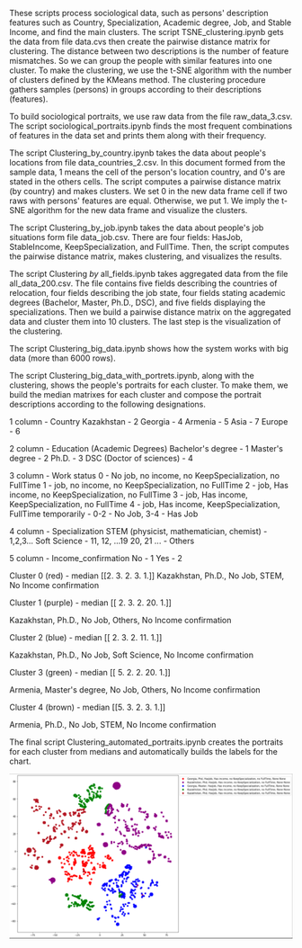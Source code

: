 These scripts process sociological data, such as persons' description features such as Country, Specialization, Academic degree, Job, and Stable Income, and find the main clusters. The script TSNE_clustering.ipynb gets the data from file data.cvs then create the pairwise distance matrix for clustering. The distance between two descriptions is the number of feature mismatches. So we can group the people with similar features into one cluster. To make the clustering, we use the t-SNE algorithm with the number of clusters defined by the KMeans method. The clustering procedure gathers samples (persons) in groups according to their descriptions (features).

To build sociological portraits, we use raw data from the file raw_data_3.csv. The script sociological_portraits.ipynb finds the most frequent combinations of features in the data set and prints them along with their frequency.

The script Clustering_by_country.ipynb takes the data about people's locations from file data_countries_2.csv. In this document formed from the sample data, 1 means the cell of the person's location country, and 0's are stated in the others cells. The script computes a pairwise distance matrix (by country) and makes clusters. We set 0 in the new data frame cell if two raws with persons' features are equal. Otherwise, we put 1. We imply the t-SNE algorithm for the new data frame and visualize the clusters.

The script Clustering_by_job.ipynb takes the data about people's job situations form file data_job.csv. There are four fields: HasJob, StableIncome, KeepSpecialization, and FullTime. Then, the script computes the pairwise distance matrix, makes clustering, and visualizes the results.

The script Clustering _by_ all_fields.ipynb takes aggregated data from the file all_data_200.csv. The file contains five fields describing the countries of relocation, four fields describing the job state, four fields stating academic degrees (Bachelor, Master, Ph.D., DSC), and five fields displaying the specializations. Then we build a pairwise distance matrix on the aggregated data and cluster them into 10 clusters. The last step is the visualization of the clustering.

The script Clustering_big_data.ipynb shows how the system works with big data (more than 6000 rows).

The script Clustering_big_data_with_portrets.ipynb, along with the clustering, shows the people's portraits for each cluster. To make them, we build the median matrixes for each cluster and compose the portrait descriptions according to the following designations. 

1 column - Country
Kazakhstan - 2
Georgia - 4
Armenia - 5
Asia - 7
Europe - 6

2 column - Education (Academic Degrees)
Bachelor's degree - 1
Master's degree - 2
Ph.D. - 3
DSC (Doctor of sciences) - 4

3 column - Work status
0 - No job, no income, no KeepSpecialization, no FullTime
1 - job, no income, no KeepSpecialization, no FullTime
2 - job, Has income, no KeepSpecialization, no FullTime
3 - job, Has income, KeepSpecialization, no FullTime
4 - job, Has income, KeepSpecialization, FullTime
temporarily - 0-2 - No Job, 3-4 - Has Job

4 column - Specialization
STEM (physicist, mathematician, chemist) - 1,2,3...
Soft Science - 11, 12, ...19
20, 21 ... - Others

5 column - Income_confirmation
No - 1
Yes - 2

Cluster 0 (red) - median [[2. 3. 2. 3. 1.]]
Kazakhstan, Ph.D., No Job, STEM, No Income confirmation

Cluster 1 (purple) - median [[ 2.  3.  2. 20.  1.]]

Kazakhstan, Ph.D., No Job, Others, No Income confirmation

Cluster 2 (blue) - median [[ 2.  3.  2. 11.  1.]]

Kazakhstan, Ph.D., No Job, Soft Science, No Income confirmation

Cluster 3 (green) - median [[ 5.  2.  2. 20.  1.]]

Armenia, Master's degree, No Job, Others, No Income confirmation

Cluster 4 (brown) - median [[5. 3. 2. 3. 1.]]

Armenia, Ph.D., No Job, STEM, No Income confirmation

The final script Clustering_automated_portraits.ipynb creates the portraits for each cluster from medians and automatically builds the labels for the chart.

![Clustering sociological data](https://github.com/ISwifton/Clustering-of-sociological-data/blob/main/clustering.png)

